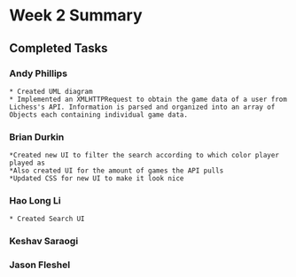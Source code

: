# Week 2 Summary

## Completed Tasks

### Andy Phillips
	* Created UML diagram
	* Implemented an XMLHTTPRequest to obtain the game data of a user from Lichess's API. Information is parsed and organized into an array of Objects each containing individual game data.
### Brian Durkin
	*Created new UI to filter the search according to which color player played as
	*Also created UI for the amount of games the API pulls
	*Updated CSS for new UI to make it look nice
### Hao Long Li
	* Created Search UI
### Keshav Saraogi

### Jason Fleshel
